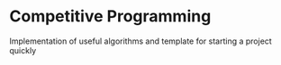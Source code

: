 # Competitive Programming
Implementation of useful algorithms and template for starting a project quickly
